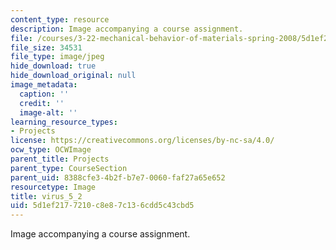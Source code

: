```yaml
---
content_type: resource
description: Image accompanying a course assignment.
file: /courses/3-22-mechanical-behavior-of-materials-spring-2008/5d1ef2177210c8e87c136cdd5c43cbd5_virus_5_2.jpg
file_size: 34531
file_type: image/jpeg
hide_download: true
hide_download_original: null
image_metadata:
  caption: ''
  credit: ''
  image-alt: ''
learning_resource_types:
- Projects
license: https://creativecommons.org/licenses/by-nc-sa/4.0/
ocw_type: OCWImage
parent_title: Projects
parent_type: CourseSection
parent_uid: 8388cfe3-4b2f-b7e7-0060-faf27a65e652
resourcetype: Image
title: virus_5_2
uid: 5d1ef217-7210-c8e8-7c13-6cdd5c43cbd5
---
```

Image accompanying a course assignment.